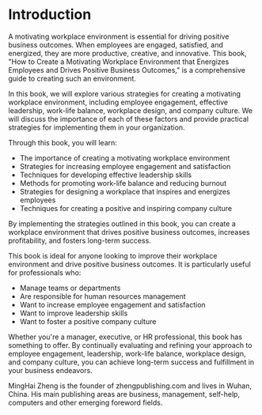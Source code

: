 # Introduction

A motivating workplace environment is essential for driving positive business outcomes. When employees are engaged, satisfied, and energized, they are more productive, creative, and innovative. This book, "How to Create a Motivating Workplace Environment that Energizes Employees and Drives Positive Business Outcomes," is a comprehensive guide to creating such an environment.

In this book, we will explore various strategies for creating a motivating workplace environment, including employee engagement, effective leadership, work-life balance, workplace design, and company culture. We will discuss the importance of each of these factors and provide practical strategies for implementing them in your organization.

Through this book, you will learn:

* The importance of creating a motivating workplace environment
* Strategies for increasing employee engagement and satisfaction
* Techniques for developing effective leadership skills
* Methods for promoting work-life balance and reducing burnout
* Strategies for designing a workplace that inspires and energizes employees
* Techniques for creating a positive and inspiring company culture

By implementing the strategies outlined in this book, you can create a workplace environment that drives positive business outcomes, increases profitability, and fosters long-term success.

This book is ideal for anyone looking to improve their workplace environment and drive positive business outcomes. It is particularly useful for professionals who:

* Manage teams or departments
* Are responsible for human resources management
* Want to increase employee engagement and satisfaction
* Want to improve leadership skills
* Want to foster a positive company culture

Whether you're a manager, executive, or HR professional, this book has something to offer. By continually evaluating and refining your approach to employee engagement, leadership, work-life balance, workplace design, and company culture, you can achieve long-term success and fulfillment in your business endeavors.

MingHai Zheng is the founder of zhengpublishing.com and lives in Wuhan, China. His main publishing areas are business, management, self-help, computers and other emerging foreword fields.
